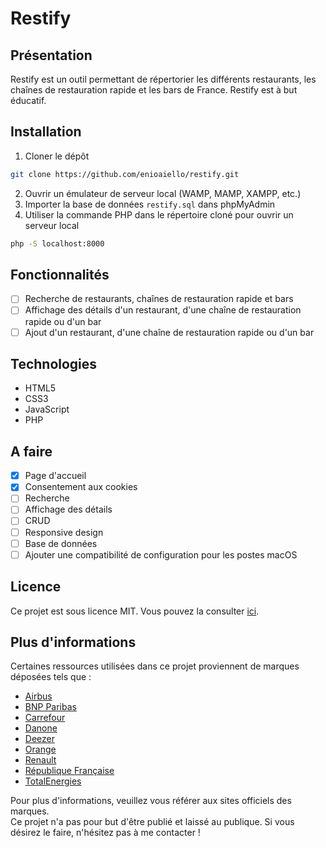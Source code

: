 # Restify

## Présentation
Restify est un outil permettant de répertorier les différents restaurants, les chaînes de restauration rapide et les bars de France. Restify est à but éducatif.

## Installation
1. Cloner le dépôt
```bash
git clone https://github.com/enioaiello/restify.git
```
2. Ouvrir un émulateur de serveur local (WAMP, MAMP, XAMPP, etc.)
3. Importer la base de données `restify.sql` dans phpMyAdmin
4. Utiliser la commande PHP dans le répertoire cloné pour ouvrir un serveur local
```bash
php -S localhost:8000
```

## Fonctionnalités
- [ ] Recherche de restaurants, chaînes de restauration rapide et bars
- [ ] Affichage des détails d'un restaurant, d'une chaîne de restauration rapide ou d'un bar
- [ ] Ajout d'un restaurant, d'une chaîne de restauration rapide ou d'un bar

## Technologies
- HTML5
- CSS3
- JavaScript
- PHP

## A faire
- [x] Page d'accueil
- [x] Consentement aux cookies
- [ ] Recherche
- [ ] Affichage des détails
- [ ] CRUD
- [ ] Responsive design
- [ ] Base de données
- [ ] Ajouter une compatibilité de configuration pour les postes macOS

## Licence
Ce projet est sous licence MIT. Vous pouvez la consulter [ici](./license).

## Plus d'informations
Certaines ressources utilisées dans ce projet proviennent de marques déposées tels que :
- [Airbus](https://www.airbus.com)
- [BNP Paribas](https://group.bnpparibas)
- [Carrefour](https://www.carrefour.fr)
- [Danone](https://www.danone.com)
- [Deezer](https://www.deezer.com)
- [Orange](https://www.orange.fr)
- [Renault](https://www.renault.fr)
- [République Française](https://www.gouvernement.fr)
- [TotalEnergies](https://www.totalenergies.com)

Pour plus d'informations, veuillez vous référer aux sites officiels des marques.\
Ce projet n'a pas pour but d'être publié et laissé au publique. Si vous désirez le faire, n'hésitez pas à me contacter !
